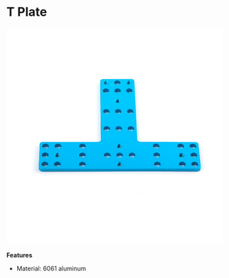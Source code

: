 # T Plate

![](../../../../.gitbook/assets/0%20%2843%29.jpeg)

**Features**

* Material: 6061 aluminum

